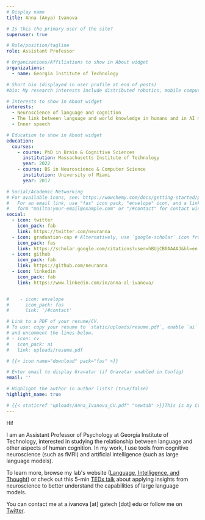 ```yaml
---
# Display name
title: Anna (Anya) Ivanova

# Is this the primary user of the site?
superuser: true

# Role/position/tagline
role: Assistant Professor

# Organizations/Affiliations to show in About widget
organizations:
  - name: Georgia Institute of Technology

# Short bio (displayed in user profile at end of posts)
#bio: My research interests include distributed robotics, mobile computing and programmable matter.

# Interests to show in About widget
interests:
  - Neuroscience of language and cognition
  - The link between language and world knowledge in humans and in AI models
  - Inner speech

# Education to show in About widget
education:
  courses:
    - course: PhD in Brain & Cognitive Sciences
      institution: Massachusetts Institute of Technology
      year: 2022
    - course: BS in Neuroscience & Computer Science
      institution: University of Miami
      year: 2017

# Social/Academic Networking
# For available icons, see: https://wowchemy.com/docs/getting-started/page-builder/#icons
#   For an email link, use "fas" icon pack, "envelope" icon, and a link in the
#   form "mailto:your-email@example.com" or "/#contact" for contact widget.
social:
  - icon: twitter
    icon_pack: fab
    link: https://twitter.com/neuranna
  - icon: graduation-cap # Alternatively, use `google-scholar` icon from `ai` icon pack
    icon_pack: fas
    link: https://scholar.google.com/citations?user=hBUjCB0AAAAJ&hl=en
  - icon: github
    icon_pack: fab
    link: https://github.com/neuranna
  - icon: linkedin
    icon_pack: fab
    link: https://www.linkedin.com/in/anna-al-ivanova/


#    - icon: envelope
#      icon_pack: fas
#      link: '/#contact'

# Link to a PDF of your resume/CV.
# To use: copy your resume to `static/uploads/resume.pdf`, enable `ai` icons in `params.toml`,
# and uncomment the lines below.
# - icon: cv
#   icon_pack: ai
#   link: uploads/resume.pdf

# {{< icon name="download" pack="fas" >}}

# Enter email to display Gravatar (if Gravatar enabled in Config)
email: ''

# Highlight the author in author lists? (true/false)
highlight_name: true

# {{< staticref "uploads/Anna_Ivanova_CV.pdf" "newtab" >}}This is my CV{{< /staticref >}}.
---
```


Hi!

I am an Assistant Professor of Psychology at Georgia Institute of Technology, interested in studying the relationship between language and other aspects of human cognition. In my work, I use tools from cognitive neuroscience (such as fMRI) and artificial intelligence (such as large language models).

To learn more, browse my lab's website ([Language, Intelligence, and Thought](https://www.language-intelligence-thought.net/)) or check out this 5-min [TEDx talk](https://www.youtube.com/watch?v=pDVBjzkcLQg&ab_channel=TEDxTalks) about applying insights from neuroscience to better understand the capabilities of large language models.

You can contact me at a.ivanova [at] gatech [dot] edu or follow me on [Twitter](https://twitter.com/neuranna).
